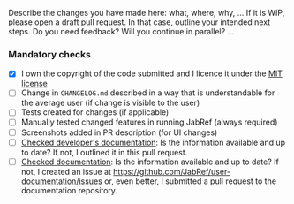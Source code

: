 <!-- YOU HAVE TO MODIFY THIS TEXT TO FIT YOUR PR. OTHERWISE, YOUR PR WILL BE CLOSED WITHOUT FURTHER COMMENT. -->

Describe the changes you have made here: what, where, why, ...
If it is WIP, please open a draft pull request. In that case, outline your intended next steps. Do you need feedback? Will you continue in parallel? ...

<!-- LINK THE ISSUE WITH THE "Closes" KEYWORD -->
<!-- Example: Closes (link) OR Closes #xyz -->

### Mandatory checks

<!--
This checklist is mandatory even if you submit a draft pull request.
For instance, when adding a UI functionality, a screenshot helps in reviewing - even if your code is not 100% complete.

Go through the list below. Keep all the items. Mark them as follows: [x] done or [ ] not done / not applicable.
-->

- [x] I own the copyright of the code submitted and I licence it under the [MIT license](https://github.com/JabRef/jabref/blob/main/LICENSE)
- [ ] Change in `CHANGELOG.md` described in a way that is understandable for the average user (if change is visible to the user)
- [ ] Tests created for changes (if applicable)
- [ ] Manually tested changed features in running JabRef (always required)
- [ ] Screenshots added in PR description (for UI changes)
- [ ] [Checked developer's documentation](https://devdocs.jabref.org/): Is the information available and up to date? If not, I outlined it in this pull request.
- [ ] [Checked documentation](https://docs.jabref.org/): Is the information available and up to date? If not, I created an issue at <https://github.com/JabRef/user-documentation/issues> or, even better, I submitted a pull request to the documentation repository.
